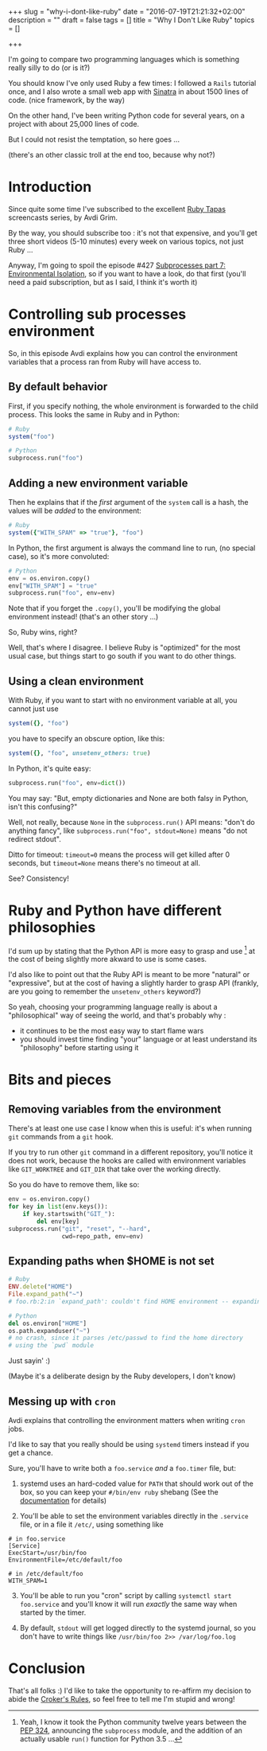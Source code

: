 +++
slug = "why-i-dont-like-ruby"
date = "2016-07-19T21:21:32+02:00"
description = ""
draft = false
tags = []
title = "Why I Don't Like Ruby"
topics = []

+++

I'm going to compare two programming languages which is something
really silly to do (or is it?)

You should know I've only used Ruby a few times: I followed a `Rails` tutorial
once, and  I also wrote a small web app with [Sinatra](http://www.sinatrarb.com) in about 1500 lines of code. (nice framework, by the way)

On the other hand, I've been writing Python code for several years,
on a project with about 25,000 lines of code.

But I could not resist the temptation, so here goes ...

(there's an other classic troll at the end too, because why not?)

<!--more-->


# Introduction

Since quite some time I've subscribed to the excellent [Ruby Tapas](http://www.rubytapas.com/)
screencasts series, by Avdi Grim.

By the way, you should subscribe too : it's not that expensive, and you'll get
three short videos (5-10 minutes) every week on various topics, not just
Ruby ...

Anyway, I'm going to spoil the episode #427 [Subprocesses part 7: Environmental Isolation](
http://www.rubytapas.com/2016/07/18/episode-427-subprocesses-part-7-environmental-isolation/),
so if you want to have a look, do that first (you'll need a paid subscription,
but as I said, I think it's worth it)

# Controlling sub processes environment
So, in this episode Avdi explains how you can control the environment variables
that a process ran from Ruby will have access to.

## By default behavior

First, if you specify nothing, the whole environment is forwarded to the child
process. This looks the same in Ruby and in Python:

```ruby
# Ruby
system("foo")
```

```python
# Python
subprocess.run("foo")
```


## Adding a new environment variable

Then he explains that if the *first* argument of the `system` call is a hash,
the values will be *added* to the environment:

```ruby
# Ruby
system({"WITH_SPAM" => "true"}, "foo")
```

In Python, the first argument is always the command line to run, (no special
case), so it's more convoluted:

```python
# Python
env = os.environ.copy()
env["WITH_SPAM"] = "true"
subprocess.run("foo", env=env)
```

Note that if you forget the `.copy()`, you'll be modifying the global
environment instead! (that's an other story ...)

So, Ruby wins, right?

Well, that's where I disagree. I believe Ruby is "optimized" for the most usual
case, but things start to go south if you want to do other things.

## Using a clean environment

With Ruby, if you want to start with no environment variable at all, you cannot
just use

```ruby
system({}, "foo")
```

you have to specify an obscure option, like this:

```ruby
system({}, "foo", unsetenv_others: true)
```

In Python, it's quite easy:
```python
subprocess.run("foo", env=dict())
```

You may say: "But, empty dictionaries and None are both falsy in Python, isn't
this confusing?"

Well, not really, because `None` in the `subprocess.run()` API means: "don't do
anything fancy", like `subprocess.run("foo", stdout=None)` means "do not
redirect stdout".

Ditto for timeout: `timeout=0` means the process will get killed after
0 seconds, but `timeout=None` means there's no timeout at all.

See? Consistency!

# Ruby and Python have different philosophies

I'd sum up by stating that the Python API is more easy to grasp and use [^1]
at the cost of being slightly more akward to use is some cases.

I'd also like to point out that the Ruby API is meant to be more "natural" or
"expressive", but at the cost of having a slightly harder to grasp API
(frankly, are you going to remember the `unsetenv_others` keyword?)

So yeah, choosing your programming language really is about a "philosophical"
way of seeing the world, and that's probably why :

- it continues to be the most easy way to start flame wars
- you should invest time finding "your" language or at least understand its
  "philosophy" before starting using it

# Bits and pieces


## Removing variables from the environment

There's at least one use case I know when this is useful: it's when running
`git` commands from a `git` hook.

If you try to run other `git` command in a different repository, you'll notice
it does not work, because the hooks are called with environment variables
like `GIT_WORKTREE` and `GIT_DIR` that take over the working directly.

So you do have to remove them, like so:

```python
env = os.environ.copy()
for key in list(env.keys()):
    if key.startswith("GIT_"):
        del env[key]
subprocess.run("git", "reset", "--hard",
               cwd=repo_path, env=env)
```

## Expanding paths when $HOME is not set


```ruby
# Ruby
ENV.delete("HOME")
File.expand_path("~")
# foo.rb:2:in `expand_path': couldn't find HOME environment -- expanding `~' (ArgumentError)
```

```python
# Python
del os.environ["HOME"]
os.path.expanduser("~")
# no crash, since it parses /etc/passwd to find the home directory
# using the `pwd` module
```

Just sayin' :)

(Maybe it's a deliberate design by the Ruby developers, I don't know)


## Messing up with `cron`

Avdi explains that controlling the environment matters when writing `cron` jobs.

I'd like to say that you really should be using `systemd` timers instead if you
get a chance.

Sure, you'll have to write both a `foo.service` _and_ a `foo.timer` file, but:

1. systemd uses an hard-coded value for `PATH` that should work out of the box,
   so you can keep your `#/bin/env ruby` shebang (See the [documentation](
https://www.freedesktop.org/software/systemd/man/systemd.exec.html#Environment%20variables%20in%20spawned%20processes) for details)

2. You'll be able to set the environment variables directly in the `.service`
   file, or in a file it `/etc/`, using something like

```text
# in foo.service
[Service]
ExecStart=/usr/bin/foo
EnvironmentFile=/etc/default/foo

# in /etc/default/foo
WITH_SPAM=1
```

3. You'll be able to run you "cron" script by calling `systemctl start
   foo.service` and you'll know it will run *exactly* the same way when started
   by the timer.

4. By default, `stdout` will get logged directly to the systemd journal, so you
   don't have to write things like `/usr/bin/foo 2>> /var/log/foo.log`


# Conclusion

That's all folks :) I'd like to take the opportunity to re-affirm my decision to
abide the [Croker's Rules](http://sl4.org/crocker.html), so feel free to tell me
I'm stupid and wrong!

[^1]: Yeah, I know it took the Python community twelve years between the [PEP 324](https://www.python.org/dev/peps/pep-0324/), announcing the `subprocess` module, and the addition of an actually usable `run()` function for Python 3.5 ...
